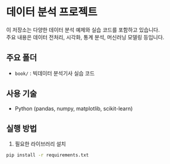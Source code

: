 # 데이터 분석 프로젝트

이 저장소는 다양한 데이터 분석 예제와 실습 코드를 포함하고 있습니다.  
주요 내용은 데이터 전처리, 시각화, 통계 분석, 머신러닝 모델링 등입니다.

## 주요 폴더
- `book/` : 빅데이터 분석기사 실습 코드

## 사용 기술
- Python (pandas, numpy, matplotlib, scikit-learn)

## 실행 방법
1. 필요한 라이브러리 설치  
```bash
pip install -r requirements.txt
